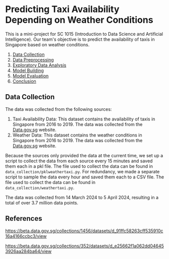 # Predicting Taxi Availability Depending on Weather Conditions

This is a mini-project for SC 1015 (Introduction to Data Science and Artificial Intelligence). Our team's objective is to predict the availability of taxis in Singapore based on weather conditions. 

1. [Data Collection](#data-collection)
2. [Data Preprocessing](#data-preprocessing)
3. [Exploratory Data Analysis](#exploratory-data-analysis)
4. [Model Building](#model-building)
5. [Model Evaluation](#model-evaluation)
6. [Conclusion](#conclusion)

## Data Collection
The data was collected from the following sources:
1. Taxi Availability Data: This dataset contains the availability of taxis in Singapore from 2016 to 2019. The data was collected from the [Data.gov.sg](https://beta.data.gov.sg/collections/352/datasets/d_e25662f1a062dd046453926aa284ba64/view) website.
2. Weather Data: This dataset contains the weather conditions in Singapore from 2016 to 2019. The data was collected from the [Data.gov.sg](https://beta.data.gov.sg/collections/1456/datasets/d_91ffc58263cff535910c16a4166ccbc3/view) website.

Because the sources only provided the data at the current time, we set up a script to collect the data from each source  every 15 minutes and saved them each in a pkl file. The file used to collect the data can be found in `data_collection/pklweathertaxi.py`. For redundancy, we made a separate script to sample the data every hour and saved them each to a CSV file. The file used to collect the data can be found in `data_collection/weathertaxi.py`.

The data was collected from 14 March 2024 to 5 April 2024, resulting in a total of over 3.7 million data points. 








## References
https://beta.data.gov.sg/collections/1456/datasets/d_91ffc58263cff535910c16a4166ccbc3/view

https://beta.data.gov.sg/collections/352/datasets/d_e25662f1a062dd046453926aa284ba64/view